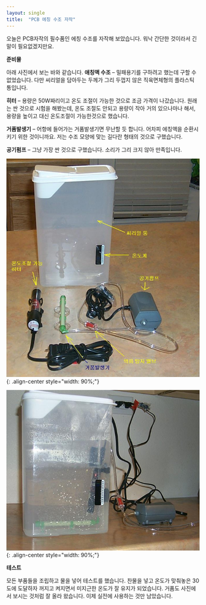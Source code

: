 ```yaml
---
layout: single
title:  "PCB 에칭 수조 자작"
---
```


오늘은 PCB자작의 필수품인 에칭 수조를 자작해 보았습니다.
워낙 간단한 것이라서 긴 말이 필요없겠지만요.

**준비물**

아래 사진에서 보는 바와 같습니다.
**애칭액 수조** – 밀패용기를 구하려고 했는데 구할 수 없었습니다. 다만 씨리얼을 담아두는 두께가 그리 두껍지 않은 직육면체형의 플라스틱 통입니다.

**히터** – 용량은 50W짜리이고 온도 조절이 가능한 것으로 조금 가격이 나갔습니다. 원래는 싼 것으로 시험을 해봤는데, 온도 조절도 안되고 용량이 작아 거의 있으나마나 해서, 용량을 높이고 대신 온도조절이 가능한것으로 했습니다.

**거품발생기** – 어항에 들어가는 거품발생기면 무난할 듯 합니다. 어차피 에칭액을 순환시키기 위한 것이니까요. 저는 수조 모양에 맞는 길다란 형태의 것으로 구했습니다.

**공기펌프** – 그냥 가장 싼 것으로 구했습니다. 소리가 그리 크지 않아 만족입니다.

![styled-image](/assets/images/2006-04-04/2006-04-04-01.jpg){: .align-center style="width: 90%;"}

![styled-image](/assets/images/2006-04-04/2006-04-04-02.jpg){: .align-center style="width: 90%;"}

**테스트**

모든 부품들을 조립하고 물을 넣어 테스트를 했습니다. 찬물을 넣고 온도가 맞춰놓은 30도에 도달하자 꺼지고 켜지면서 미지근한 온도가 잘 유지가 되었습니다. 거품도 사진에서 보시는 것처럼 잘 올라 왔습니다.
이제 실전에 사용하는 것만 남았습니다.
